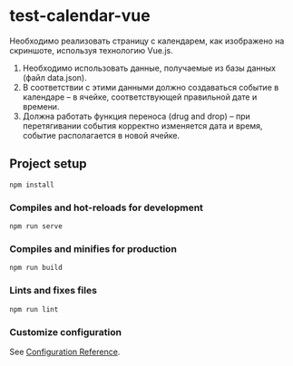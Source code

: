 # test-calendar-vue

Необходимо реализовать страницу с календарем, как изображено на скриншоте, используя технологию Vue.js. 
1. Необходимо использовать данные, получаемые из базы данных (файл data.json). 
2. В соответствии с этими данными должно создаваться событие в календаре – в ячейке, соответствующей правильной дате и времени. 
3. Должна работать функция переноса (drug and drop) – при перетягивании события корректно изменяется дата и время, событие располагается в новой ячейке. 


## Project setup
```
npm install
```

### Compiles and hot-reloads for development
```
npm run serve
```

### Compiles and minifies for production
```
npm run build
```

### Lints and fixes files
```
npm run lint
```

### Customize configuration
See [Configuration Reference](https://cli.vuejs.org/config/).
